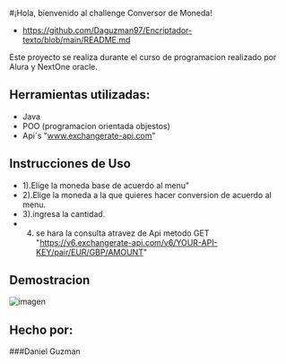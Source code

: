 #¡Hola, bienvenido al challenge Conversor de Moneda!
* https://github.com/Daguzman97/Encriptador-texto/blob/main/README.md

Este proyecto se realiza durante el curso de programacion realizado por Alura y NextOne oracle.


## Herramientas utilizadas:

* Java
* POO (programacion orientada objestos)
* Api´s "www.exchangerate-api.com"



## Instrucciones de Uso
* 1).Elige la moneda base de acuerdo al menu"
* 2).Elige la moneda a la que quieres hacer conversion de acuerdo al menu.
* 3).ingresa la cantidad.
* 4) se hara la consulta atravez de Api metodo GET "https://v6.exchangerate-api.com/v6/YOUR-API-KEY/pair/EUR/GBP/AMOUNT"

## Demostracion
![imagen](https://github.com/Daguzman97/Encriptador-texto/blob/main/demostracion.gif)

## Hecho por:

###Daniel Guzman 
